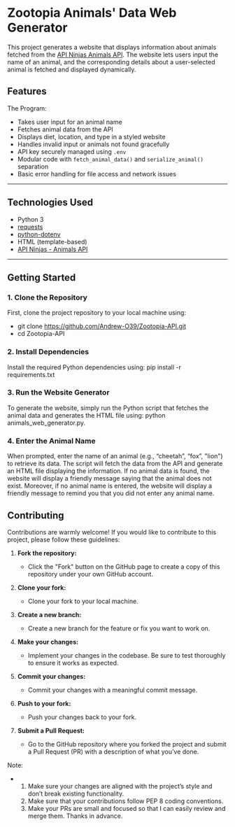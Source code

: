 # Zootopia Animals' Data Web Generator

This project generates a website that displays information about animals fetched from the [API Ninjas Animals API](https://api.api-ninjas.com/v1/animals). The website lets users input the name of an animal, and the corresponding details about a user-selected animal is fetched and displayed dynamically.

## Features

The Program:
- Takes user input for an animal name
- Fetches animal data from the API
- Displays diet, location, and type in a styled website
- Handles invalid input or animals not found gracefully
- API key securely managed using `.env`
- Modular code with `fetch_animal_data()` and `serialize_animal()` separation
- Basic error handling for file access and network issues

---

## Technologies Used

- Python 3
- [requests](https://pypi.org/project/requests/)
- [python-dotenv](https://pypi.org/project/python-dotenv/)
- HTML (template-based)
- [API Ninjas - Animals API](https://api.api-ninjas.com/v1/animals)

---

## Getting Started

### 1. Clone the Repository
First, clone the project repository to your local machine using:

- git clone https://github.com/Andrew-O39/Zootopia-API.git
- cd Zootopia-API

### 2. Install Dependencies
Install the required Python dependencies using: pip install -r requirements.txt

### 3. Run the Website Generator
To generate the website, simply run the Python script that fetches the animal data and generates the HTML file using: python animals_web_generator.py.

### 4. Enter the Animal Name
When prompted, enter the name of an animal (e.g., “cheetah”, “fox”, "lion") to retrieve its data. The script will fetch the data from the API and generate an HTML file displaying the information.
If no animal data is found, the website will display a friendly message saying that the animal does not exist. Moreover, if no animal name is entered, the website will display a friendly message to remind you that you did not enter any animal name.

## Contributing

Contributions are warmly welcome! If you would like to contribute to this project, please follow these guidelines:
1. **Fork the repository:**
   - Click the "Fork" button on the GitHub page to create a copy of this repository under your own GitHub account.

2. **Clone your fork:**
   - Clone your fork to your local machine.
   
3. **Create a new branch:**
   - Create a new branch for the feature or fix you want to work on.

4. **Make your changes:**
   - Implement your changes in the codebase. Be sure to test thoroughly to ensure it works as expected.
   
5. **Commit your changes:**
   - Commit your changes with a meaningful commit message.

6. **Push to your fork:**
   - Push your changes back to your fork.
   
7. **Submit a Pull Request:**
   - Go to the GitHub repository where you forked the project and submit a Pull Request (PR) with a description of what you’ve done.
   
Note:
   - 1. Make sure your changes are aligned with the project’s style and don’t break existing functionality. 
     2. Make sure that your contributions follow PEP 8 coding conventions. 
     3. Make your PRs are small and focused so that I can easily review and merge them. Thanks in advance.